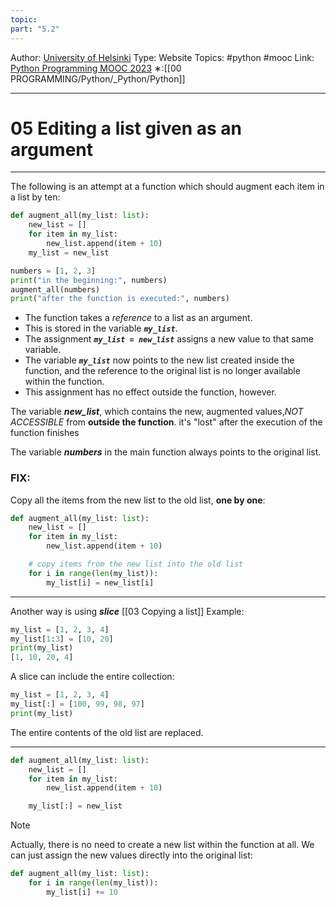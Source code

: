 ```yaml
---
topic: 
part: "5.2"
---
```

Author: [University of Helsinki](https://programming-23.mooc.fi/)
Type: Website
Topics: #python #mooc
Link: [Python Programming MOOC 2023](https://programming-23.mooc.fi/)
∗:[[00 PROGRAMMING/Python/_Python/Python]] 

---
# 05 Editing a list given as an argument

--- 
The following is an attempt at a function which should augment each item in a list by ten:
```python
def augment_all(my_list: list):
    new_list = []
    for item in my_list:
        new_list.append(item + 10)
    my_list = new_list

numbers = [1, 2, 3]
print("in the beginning:", numbers)
augment_all(numbers)
print("after the function is executed:", numbers)
```

- The function takes a _reference_ to a list as an argument. 
- This is stored in the variable ___`my_list`___. 
- The assignment ___`my_list = new_list`___ assigns a new value to that same variable.
-  The variable ___`my_list`___ now points to the new list created inside the function, and the reference to the original list is no longer available within the function. 
- This assignment has no effect outside the function, however.

The variable ___new_list___, which contains the new, augmented values,_NOT ACCESSIBLE_ from __outside the function__. 
it's "lost" after the execution of the function finishes

The variable ___numbers___ in the main function always points to the original list.

### FIX:
Copy all the items from the new list to the old list, __one by one__:
```python
def augment_all(my_list: list):
    new_list = []
    for item in my_list:
        new_list.append(item + 10)

    # copy items from the new list into the old list
    for i in range(len(my_list)):
        my_list[i] = new_list[i]
```

---

Another way is using ___slice___ [[03 Copying a list]]
	Example:
```python
my_list = [1, 2, 3, 4]
my_list[1:3] = [10, 20]
print(my_list)
[1, 10, 20, 4]
```

A slice can include the entire collection:
```python
my_list = [1, 2, 3, 4]
my_list[:] = [100, 99, 98, 97]
print(my_list)
```

The entire contents of the old list are replaced.

---

```python
def augment_all(my_list: list):
    new_list = []
    for item in my_list:
        new_list.append(item + 10)

    my_list[:] = new_list
```

> [!NOTE]
> Actually, there is no need to create a new list within the function at all. We can just assign the new values directly into the original list:

```python
def augment_all(my_list: list):
    for i in range(len(my_list)):
        my_list[i] += 10
```

